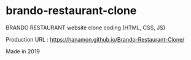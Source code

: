 # brando-restaurant-clone
BRANDO RESTAURANT website clone coding (HTML, CSS, JS)

Production URL : https://hanamon.github.io/Brando-Restaurant-Clone/

Made in 2019
